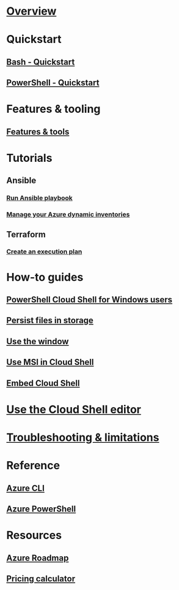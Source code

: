 # [Overview](overview.md)

# Quickstart
## [Bash - Quickstart](quickstart.md)
## [PowerShell - Quickstart](quickstart-powershell.md)

# Features & tooling
## [Features & tools](features.md)

# Tutorials
## Ansible
### [Run Ansible playbook](/azure/ansible/ansible-run-playbook-in-cloudshell?toc=/azure/cloud-shell/toc.json&bc=/azure/bread/toc.json)
### [Manage your Azure dynamic inventories](/azure/ansible/ansible-manage-azure-dynamic-inventories?toc=/azure/cloud-shell/toc.json&bc=/azure/bread/toc.json)
## Terraform
### [Create an execution plan](example-terraform-bash.md)

# How-to guides
## [PowerShell Cloud Shell for Windows users](cloud-shell-windows-users.md)
## [Persist files in storage](persisting-shell-storage.md)
## [Use the window](using-the-shell-window.md)
## [Use MSI in Cloud Shell](msi-authorization.md)
## [Embed Cloud Shell](embed-cloud-shell.md)

# [Use the Cloud Shell editor](using-cloud-shell-editor.md)

# [Troubleshooting & limitations](troubleshooting.md)

# Reference
## [Azure CLI](/cli/azure)
## [Azure PowerShell](/powershell/azure)

# Resources
## [Azure Roadmap](https://azure.microsoft.com/roadmap/?category=monitoring-management)
## [Pricing calculator](https://azure.microsoft.com/pricing/calculator/)